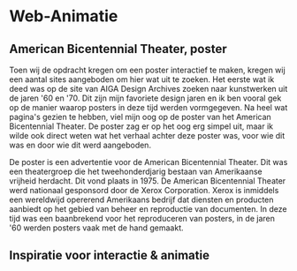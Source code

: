 # Web-Animatie

## American Bicentennial Theater, poster 

Toen wij de opdracht kregen om een poster interactief te maken, kregen wij een aantal sites aangeboden om hier wat uit te zoeken. Het eerste wat ik deed was op de site van AIGA Design Archives zoeken naar kunstwerken uit de jaren '60 en '70. Dit zijn mijn favoriete design jaren en ik ben vooral gek op de manier waarop posters in deze tijd werden vormgegeven. 
Na heel wat pagina's gezien te hebben, viel mijn oog op de poster van het American Bicentennial Theater. 
De poster zag er op het oog erg simpel uit, maar ik wilde ook direct weten wat het verhaal achter deze poster was, voor wie dit was en door wie dit werd aangeboden.

De poster is een advertentie voor de American Bicentennial Theater. Dit was een theatergroep die het tweehonderdjarig bestaan van Amerikaanse vrijheid herdacht. Dit vond plaats in 1975. De American Bicentennial Theater werd nationaal gesponsord door de Xerox Corporation. Xerox is inmiddels een wereldwijd opererend Amerikaans bedrijf dat diensten en producten aanbiedt op het gebied van beheer en reproductie van documenten. In deze tijd was een baanbrekend voor het reproduceren van posters, in de jaren '60 werden posters vaak met de hand gemaakt. 

<foto van poster> 
  
  ## Inspiratie voor interactie & animatie
  
  
